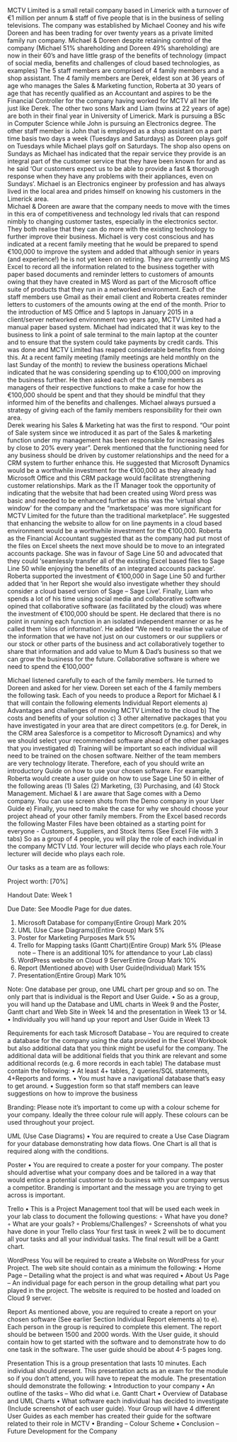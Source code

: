 MCTV Limited is a small retail company based in Limerick with a turnover of €1 million per annum & staff of five people that is in the business of selling televisions. The company was established by Michael Cooney and his wife Doreen and has been trading for over twenty years as a private limited family run company. Michael & Doreen despite retaining control of the company (Michael 51% shareholding and Doreen 49% shareholding) are now in their 60’s and have little grasp of the benefits of technology (impact of social media, benefits and challenges of cloud based technologies, as examples) 
The 5 staff members are comprised of 4 family members and a shop assistant. The 4 family members are Derek, eldest son at 36 years of age who manages the Sales & Marketing function, Roberta at 30 years of age that has recently qualified as an Accountant and aspires to be the Financial Controller for the company having worked for MCTV all her life just like Derek. The other two sons Mark and Liam (twins at 22 years of age) are both in their final year in University of Limerick. Mark is pursuing a BSc in Computer Science while John is pursuing an Electronics degree. The other staff member is John that is employed as a shop assistant on a part time basis two days a week (Tuesdays and Saturdays) as Doreen plays golf on Tuesdays while Michael plays golf on Saturdays.  The shop also opens on Sundays as Michael has indicated that the repair service they provide is an integral part of the customer service that they have been known for and as he said ‘Our customers expect us to be able to provide a fast & thorough response when they have any problems with their appliances, even on Sundays’. Michael is an Electronics engineer by profession and has always lived in the local area and prides himself on knowing his customers in the Limerick area.   
Michael & Doreen are aware that the company needs to move with the times in this era of competitiveness and technology led rivals that can respond nimbly to changing customer tastes, especially in the electronics sector. They both realise that they can do more with the existing technology to further improve their business. Michael is very cost conscious and has indicated at a recent family meeting that he would be prepared to spend €100,000 to improve the system and added that although senior in years (and experience!) he is not yet keen on retiring.  They are currently using MS Excel to record all the information related to the business together with paper based documents and reminder letters to customers of amounts owing that they have created in MS Word as part of the Microsoft office suite of products that they run in a networked environment. Each of the staff members use Gmail as their email client and Roberta creates reminder letters to customers of the amounts owing at the end of the month.   Prior to the introduction of MS Office and 5 laptops in January 2015 in a client/server networked environment two years ago, MCTV Limited had a manual paper based system. Michael had indicated that it was key to the business to link a point of sale terminal to the main laptop at the counter and to ensure that the system could take payments by credit cards. This was done and MCTV Limited has reaped considerable benefits from doing this. 
At a recent family meeting (family meetings are held monthly on the last Sunday of the month) to review the business operations Michael indicated that he was considering spending up to €100,000 on improving the business further. He then asked each of the family members as managers of their respective functions to make a case for how the €100,000 should be spent and that they should be mindful that they informed him of the benefits and challenges. Michael always pursued a strategy of giving each of the family members responsibility for their own area.  
Derek wearing his Sales & Marketing hat was the first to respond. “Our point of Sale system since we introduced it as part of the Sales & marketing function under my management has been responsible for increasing Sales by close to 20% every year”.  Derek mentioned that the functioning need for any business should be driven by customer relationships and the need for a CRM system to further enhance this. He suggested that Microsoft Dynamics would be a worthwhile investment for the €100,000 as they already had Microsoft Office and this CRM package would facilitate strengthening customer relationships. 
Mark as the IT Manager took the opportunity of indicating that the website that had been created using Word press was basic and needed to be enhanced further as this was the ‘virtual shop window’ for the company and the “marketspace’ was more significant for MCTV Limited for the future than the traditional marketplace”. He suggested that enhancing the website to allow for on line payments in a cloud based environment would be a worthwhile investment for the €100,000.
Roberta as the Financial Accountant suggested that as the company had put most of the files on Excel sheets the next move should be to move to an integrated accounts package. She was in favour of Sage Line 50 and advocated that they could ‘seamlessly transfer all of the existing Excel based files to Sage Line 50 while enjoying the benefits of an integrated accounts package’. Roberta supported the investment of €100,000 in Sage Line 50 and further added that ‘in her Report she would also investigate whether they should consider a cloud based version of Sage – Sage Live’. 
Finally, Liam who spends a lot of his time using social media and collaborative software opined that collaborative software (as facilitated by the cloud) was where the investment of €100,000 should be spent. He declared that there is no point in running each function in an isolated independent manner or as he called them ‘silos of information’. He added “We need to realise the value of the information that we have not just on our customers or our suppliers or our stock or other parts of the business and act collaboratively together to share that information and add value to Mum & Dad’s business so that we can grow the business for the future.   Collaborative software is where we need to spend the €100,000”

Michael listened carefully to each of the family members. He turned to Doreen and asked for her view. 
Doreen set each of the 4 family members the following task.
Each of you needs to produce a Report for Michael & I that will contain the following elements 
Individual Report elements
    a) Advantages and challenges of moving MCTV Limited to the cloud 
    b) The costs and benefits of your solution 
    c) 3 other alternative packages that you have investigated in your area that are direct competitors (e.g. for Derek, in the CRM area Salesforce is a competitor to Microsoft Dynamics) and why we should select your recommended software ahead of the other packages that you investigated
    d) Training will be important so each individual will need to be trained on the chosen software. Neither of the team members are very technology literate. Therefore, each of you should write an introductory Guide on how to use your chosen software. For example, Roberta would create a user guide on how to use Sage Line 50 in either of the following areas (1) Sales (2) Marketing, (3) Purchasing, and (4) Stock Management.  Michael & I are aware that Sage comes with a Demo company.  You can use screen shots from the Demo company in your User Guide 
    e) Finally, you need to make the case for why we should choose your project ahead of your other family members.
From the Excel based records the following Master Files have been obtained as a starting point for everyone - Customers, Suppliers, and Stock Items (See Excel File with 3 tabs)
So as a group of 4 people, you will play the role of each individual in the company MCTV Ltd. Your lecturer will decide who plays each role.Your lecturer will decide who plays each role.

Our tasks as a team are as follows: 

Project worth: [70%]

Handout Date: Week 1

Due Date: See Moodle Page for due dates.

1) Microsoft Database for company(Entire Group)
Mark 20%
2) UML (Use Case Diagrams)(Entire Group)
Mark 5%
3) Poster for Marketing Purposes
Mark 5%
4) Trello for Mapping tasks (Gantt Chart)(Entire Group)
Mark 5% (Please note – There is an additional 10% for attendance to your Lab class)
5) WordPress website on Cloud 9 ServerEntire Group
Mark 10%
6) Report (Mentioned above) with User Guide(Individual)
Mark 15%
7) Presentation(Entire Group)
Mark 10%

Note: One database per group, one UML chart per group and so on. The only part that is individual is the Report and User Guide.
    • So as a group, you will hand up the Database and UML charts in Week 9 and the Poster, Gantt chart and Web Site in Week 14 and the presentation in Week 13 or 14.
    • Individually you will hand up your report and User Guide in Week 13

Requirements for each task
Microsoft Database – You are required to create a database for the company using the data provided in the Excel Workbook but also additional data that you think might be useful for the company. The additional data will be additional fields that you think are relevant and some additional records (e.g. 6 more records in each table) 
The database must contain the following:
    • At least 4+ tables, 2 queries/SQL statements, 4+Reports and forms. 
    • You must have a navigational database that’s easy to get around.
    • Suggestion form so that staff members can leave suggestions on how to improve the business

Branding: Please note it’s important to come up with a colour scheme for your company. Ideally the three colour rule will apply. These colours can be used throughout your project.

UML (Use Case Diagrams)
    • You are required to create a Use Case Diagram for your database demonstrating how data flows. One Chart is all that is required along with the conditions.

Poster
    • You are required to create a poster for your company. The poster should advertise what your company does and be tailored in a way that would entice a potential customer to do business with your company versus a competitor. Branding is important and the message you are trying to get across is important.

Trello
    • This is a Project Management tool that will be used each week in your lab class to document the following questions:
        ◦ What have you done?
        ◦ What are your goals?
        ◦ Problems/Challenges?
        ◦ Screenshots of what you have done in your Trello class
Your first task in week 2 will be to document all your tasks and all your individual tasks. The final result will be a Gantt chart.

WordPress
You will be required to create a Website on WordPress for your Project. The web site should contain as a minimum the following:
    • Home Page – Detailing what the project is and what was required
    • About Us Page – An individual page for each person in the group detailing what part you played in the project.
The website is required to be hosted and loaded on Cloud 9 server.

Report
As mentioned above, you are required to create a report on your chosen software (See earlier Section Individual Report elements a) to e). Each person in the group is required to complete this element. The report should be between 1500 and 2000 words. 
With the User guide, it should contain how to get started with the software and to demonstrate how to do one task in the software. The user guide should be about 4-5 pages long. 

Presentation
This is a group presentation that lasts 10 minutes. Each individual should present. This presentation acts as an exam for the module so if you don’t attend, you will have to repeat the module. The presentation should demonstrate the following:
    • Introduction to your company
    • An outline of the tasks – Who did what i.e. Gantt Chart
    • Overview of Database and UML Charts
    • What software each individual has decided to investigate (Include screenshot of each user guide). Your Group will have 4 different User Guides as each member has created their guide for the software related to their role in MCTV
    • Branding – Colour Scheme
    • Conclusion – Future Development for the Company